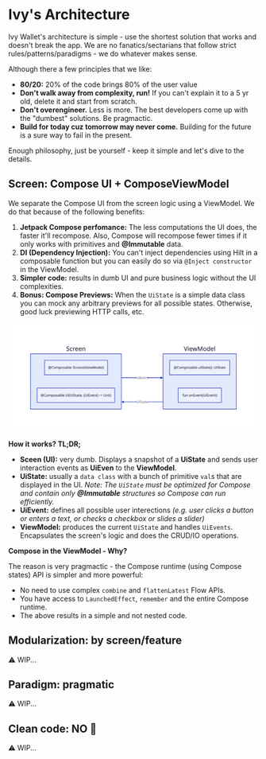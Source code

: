# Ivy's Architecture

Ivy Wallet's architecture is simple - use the shortest solution that works and doesn't break the app. We are no fanatics/sectarians that follow strict rules/patterns/paradigms - we do whatever makes sense.

Although there a few principles that we like:

- **80/20:** 20% of the code brings 80% of the user value
- **Don't walk away from complexity, run!** If you can't explain it to a 5 yr old, delete it and start from scratch.
- **Don't overengineer.** Less is more. The best developers come up with the "dumbest" solutions. Be pragmactic.
- **Build for today cuz tomorrow may never come.** Building for the future is a sure way to fail in the present.

Enough philosophy, just be yourself - keep it simple and let's dive to the details.

## Screen: Compose UI + ComposeViewModel

We separate the Compose UI from the screen logic using a ViewModel. We do that because of the following benefits:
1. **Jetpack Compose perfomance:** The less computations the UI does, the faster it'll recompose. Also, Compose will recompose fewer times if it only works with primitives and **@Immutable** data.
2. **DI (Dependency Injection):** You can't inject dependencies using Hilt in a composable function but you can easily do so via `@Inject constructor` in the ViewModel.
3. **Simpler code:** results in dumb UI and pure business logic without the UI complexities.
4. **Bonus: Compose Previews:** When the `UiState` is a simple data class you can mock any arbitrary previews for all possible states. Otherwise, good luck previewing HTTP calls, etc.

![Screen-Viewmodel](../assets/screen-vm.svg)

**How it works? TL;DR;**
- **Sceen (UI):** very dumb. Displays a snapshot of a **UiState** and sends user interaction events as **UiEven** to the **ViewModel**.
- **UiState:** usually a `data class` with a bunch of primitive `val`s that are displayed in the UI. _Note: The `UiState` must be optimized for Compose and contain only **@Immutable** structures so Compose can run efficiently._
- **UiEvent:** defines all possible user interections _(e.g. user clicks a button or enters a text, or checks a checkbox or slides a slider)_
- **ViewModel:** produces the current `UiState` and handles `UiEvents`. Encapsulates the screen's logic and does the CRUD/IO operations.

**Compose in the ViewModel - Why?**

The reason is very pragmactic - the Compose runtime (using Compose states) API is simpler and more powerful:

- No need to use complex `combine` and `flattenLatest` Flow APIs.
- You have access to `LaunchedEffect`, `remember` and the entire Compose runtime.
- The above results in a simple and not nested code.

## Modularization: by screen/feature

⚠️ WIP...

## Paradigm: pragmatic

⚠️ WIP...

## Clean code: NO 🚫

⚠️ WIP...

